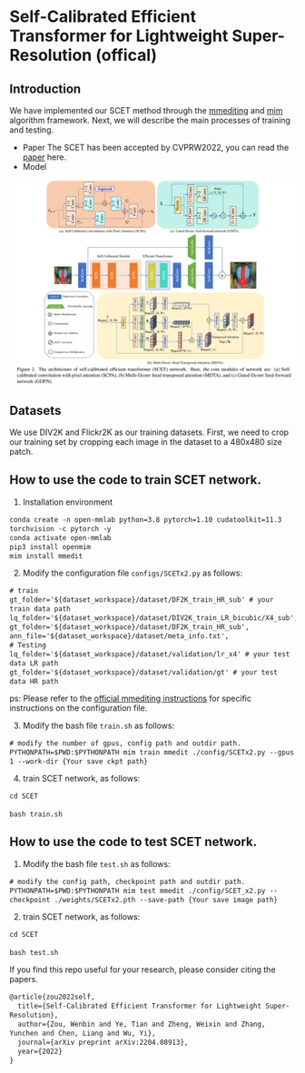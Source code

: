 # Self-Calibrated Efficient Transformer for Lightweight Super-Resolution (offical)
## Introduction

We have implemented our SCET method through the [mmediting](https://github.com/open-mmlab/mmediting) and [mim](https://github.com/open-mmlab/mim) algorithm framework. Next, we will describe the main processes of training and testing.

- Paper The SCET has been accepted by CVPRW2022, you can read the [paper](https://arxiv.org/pdf/2204.08913.pdf) here.
- Model

![Network](./Image/Network.png)

## Datasets
We use DIV2K and Flickr2K as our training datasets. First, we need to crop our training set by cropping each image in the dataset to a 480x480 size patch.

## How to use the code to train SCET network.
1. Installation environment
```
conda create -n open-mmlab python=3.8 pytorch=1.10 cudatoolkit=11.3 torchvision -c pytorch -y
conda activate open-mmlab
pip3 install openmim
mim install mmedit
```

2. Modify the configuration file `configs/SCETx2.py` as follows:
```
# train
gt_folder='${dataset_workspace}/dataset/DF2K_train_HR_sub' # your train data path
lq_folder='${dataset_workspace}/dataset/DIV2K_train_LR_bicubic/X4_sub',
gt_folder='${dataset_workspace}/dataset/DF2K_train_HR_sub',
ann_file='${dataset_workspace}/dataset/meta_info.txt',
# Testing
lq_folder='${dataset_workspace}/dataset/validation/lr_x4' # your test data LR path
gt_folder='${dataset_workspace}/dataset/validation/gt' # your test data HR path
```
ps: Please refer to the [official mmediting instructions](https://mmediting.readthedocs.io/en/latest/_tmp/config.html) for specific instructions on the configuration file.

3. Modify the bash file `train.sh` as follows:
```
# modify the number of gpus, config path and outdir path.
PYTHONPATH=$PWD:$PYTHONPATH mim train mmedit ./config/SCETx2.py --gpus 1 --work-dir {Your save ckpt path}
```

4. train SCET network, as follows:
```
cd SCET

bash train.sh

```
## How to use the code to test SCET network.
1. Modify the bash file `test.sh` as follows:
```
# modify the config path, checkpoint path and outdir path.
PYTHONPATH=$PWD:$PYTHONPATH mim test mmedit ./config/SCET_x2.py --checkpoint ./weights/SCETx2.pth --save-path {Your save image path}
```
2. train SCET network, as follows:
```
cd SCET

bash test.sh

```
If you find this repo useful for your research, please consider citing the papers.
```
@article{zou2022self,
  title={Self-Calibrated Efficient Transformer for Lightweight Super-Resolution},
  author={Zou, Wenbin and Ye, Tian and Zheng, Weixin and Zhang, Yunchen and Chen, Liang and Wu, Yi},
  journal={arXiv preprint arXiv:2204.08913},
  year={2022}
}
```
